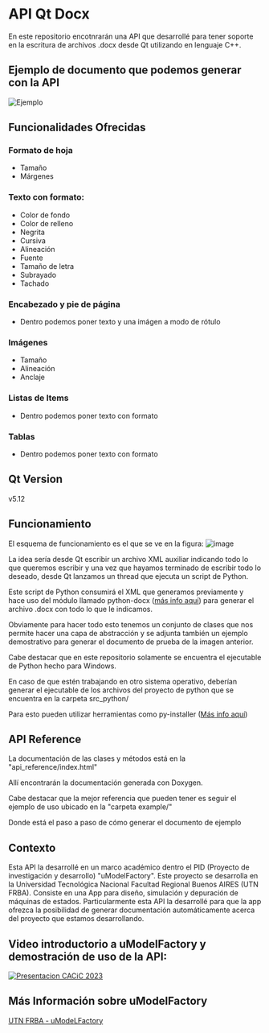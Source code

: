 # API Qt Docx
En este repositorio encotnrarán una API que desarrollé para tener soporte en la escritura de archivos .docx desde Qt utilizando en lenguaje C++.

## Ejemplo de documento que podemos generar con la API
![Ejemplo](https://github.com/user-attachments/assets/d891d31f-3077-4d63-b35a-ae9012523a83)


## Funcionalidades Ofrecidas
### Formato de hoja
- Tamaño
- Márgenes

### Texto con formato:
- Color de fondo
- Color de relleno
- Negrita
- Cursiva
- Alineación
- Fuente
- Tamaño de letra
- Subrayado
- Tachado

### Encabezado y pie de página
- Dentro podemos poner texto y una imágen a modo de rótulo

### Imágenes
- Tamaño
- Alineación
- Anclaje

### Listas de Items
- Dentro podemos poner texto con formato

### Tablas
- Dentro podemos poner texto con formato

## Qt Version
v5.12

## Funcionamiento
El esquema de funcionamiento es el que se ve en la figura:
![image](https://github.com/user-attachments/assets/86203528-292c-4886-853e-b251a8953259)

La idea sería desde Qt escribir un archivo XML auxiliar indicando todo lo que queremos escribir y una vez que hayamos terminado de escribir todo lo deseado, desde Qt lanzamos un thread que ejecuta un script de Python.

Este script de Python consumirá el XML que generamos previamente y hace uso del módulo llamado python-docx ([más info aquí](https://python-docx.readthedocs.io/en/latest/)) para generar el archivo .docx con todo lo que le indicamos.

Obviamente para hacer todo esto tenemos un conjunto de clases que nos permite hacer una capa de abstracción y se adjunta también un ejemplo demostrativo para generar el documento de prueba de la imagen anterior.

Cabe destacar que en este repositorio solamente se encuentra el ejecutable de Python hecho para Windows.

En caso de que estén trabajando en otro sistema operativo, deberían generar el ejecutable de los archivos del proyecto de python que se encuentra en la carpeta src_python/

Para esto pueden utilizar herramientas como py-installer ([Más info aquí](https://pyinstaller.org/en/stable/))

## API Reference
La documentación de las clases y métodos está en la "api_reference/index.html"

Allí encontrarán la documentación generada con Doxygen.

Cabe destacar que la mejor referencia que pueden tener es seguir el ejemplo de uso ubicado en la "carpeta example/"

Donde está el paso a paso de cómo generar el documento de ejemplo

## Contexto
Esta API la desarrollé en un marco académico dentro el PID (Proyecto de investigación y desarrollo) "uModelFactory".
Este proyecto se desarrolla en la Universidad Tecnológica Nacional Facultad Regional Buenos AIRES (UTN FRBA).
Consiste en una App para diseño, simulación y depuración de máquinas de estados.
Particularmente esta API la desarrollé para que la app ofrezca la posibilidad de generar documentación automáticamente acerca del proyecto que estamos desarrollando.

## Video introductorio a uModelFactory y demostración de uso de la API:
[![Presentacion CACiC 2023](https://img.youtube.com/vi/wtGmZHFcD08/0.jpg)](https://www.youtube.com/watch?v=wtGmZHFcD08&t=138s&ab_channel=NicolasAlmaraz)

## Más Información sobre uModelFactory
[UTN FRBA - uModeLFactory](https://www.frba.utn.edu.ar/electronica/umodelfactory-2/)
